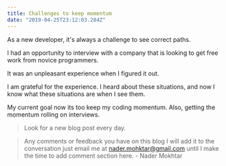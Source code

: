 ```yaml
---
title: Challenges to keep momentum
date: "2019-04-25T23:12:03.284Z"
---
```

As a new developer, it's always a challenge to see correct paths.

I had an opportunity to interview with a company that is looking to get free work from novice programmers.

It was an unpleasant experience when I figured it out.

I am grateful for the experience. I heard about these situations, and now I know what these situations are when I see them.

My current goal now its too keep my coding momentum. Also, getting the momentum rolling on interviews.

>Look for a new blog post every day.

>Any comments or feedback you have on this blog I will add it to the conversation just email me at nader.mohktar@gmail.com until I make the time to add comment section here. - Nader Mokhtar
